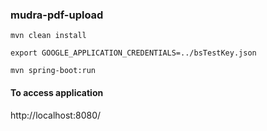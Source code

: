 ### mudra-pdf-upload

`mvn clean install`

`export GOOGLE_APPLICATION_CREDENTIALS=../bsTestKey.json`

`mvn spring-boot:run`

#### To access application
http://localhost:8080/
